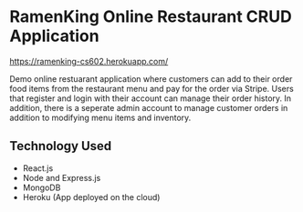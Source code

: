 # RamenKing Online Restaurant CRUD Application
https://ramenking-cs602.herokuapp.com/

Demo online restuarant application where customers can add to their order food items from the restaurant menu and pay for the order via Stripe.
Users that register and login with their account can manage their order history.
In addition, there is a seperate admin account to manage customer orders in addition to modifying menu items and inventory.

## Technology Used
- React.js
- Node and Express.js
- MongoDB
- Heroku (App deployed on the cloud)
